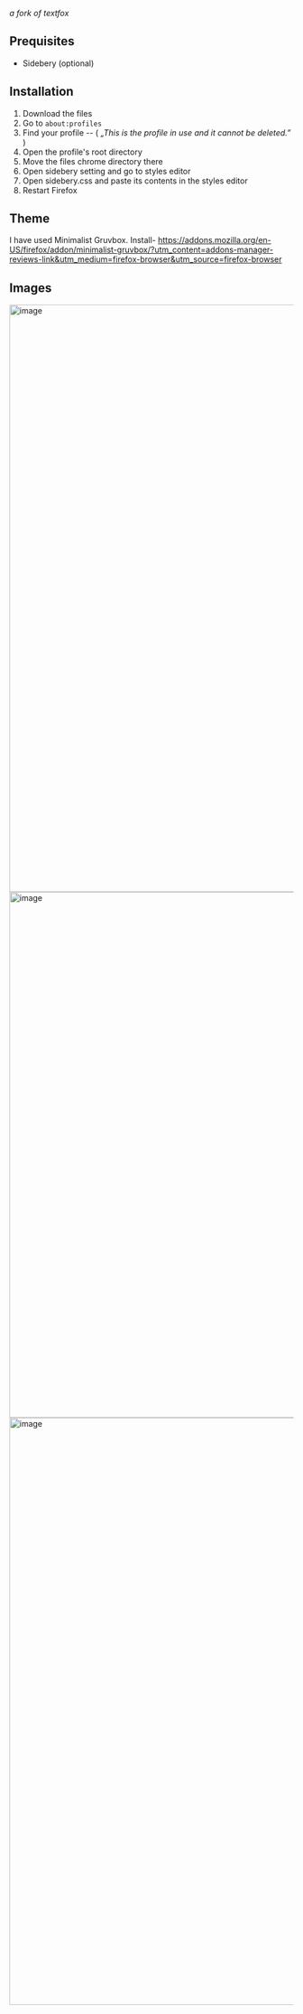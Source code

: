 
_a fork of textfox_


## Prequisites

- Sidebery (optional)

## Installation


1. Download the files
2. Go to `about:profiles`
3. Find your profile -- ( _„This is the profile in use and it cannot be deleted.”_ )
4. Open the profile's root directory
5. Move the files chrome directory there
6. Open sidebery setting and go to styles editor
7. Open sidebery.css and paste its contents in the styles editor
8. Restart Firefox

## Theme
I have used Minimalist Gruvbox.
Install- https://addons.mozilla.org/en-US/firefox/addon/minimalist-gruvbox/?utm_content=addons-manager-reviews-link&utm_medium=firefox-browser&utm_source=firefox-browser

## Images
<img width="1920" height="1040" alt="image" src="https://github.com/user-attachments/assets/352e55bc-a2ce-4ec3-9c58-8f367f22328d" />
<img width="1586" height="931" alt="image" src="https://github.com/user-attachments/assets/c932e3ce-8a69-42a5-86a2-1f948ab7be91" />
<img width="1920" height="1040" alt="image" src="https://github.com/user-attachments/assets/510fce1d-e809-4075-85fc-3183c4111bb3" />

